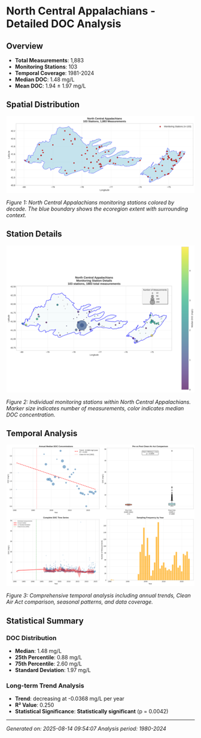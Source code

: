 # North Central Appalachians - Detailed DOC Analysis

## Overview
- **Total Measurements**: 1,883
- **Monitoring Stations**: 103
- **Temporal Coverage**: 1981-2024
- **Median DOC**: 1.48 mg/L
- **Mean DOC**: 1.94 ± 1.97 mg/L

## Spatial Distribution

![Ecoregion Overview](North_Central_Appalachians_overview_map.png)

*Figure 1: North Central Appalachians monitoring stations colored by decade. The blue boundary shows the ecoregion extent with surrounding context.*

## Station Details

![Station Details](North_Central_Appalachians_stations.png)

*Figure 2: Individual monitoring stations within North Central Appalachians. Marker size indicates number of measurements, color indicates median DOC concentration.*

## Temporal Analysis

![Time Series Analysis](North_Central_Appalachians_timeseries.png)

*Figure 3: Comprehensive temporal analysis including annual trends, Clean Air Act comparison, seasonal patterns, and data coverage.*

## Statistical Summary

### DOC Distribution
- **Median**: 1.48 mg/L
- **25th Percentile**: 0.88 mg/L  
- **75th Percentile**: 2.60 mg/L
- **Standard Deviation**: 1.97 mg/L

### Long-term Trend Analysis

- **Trend**: decreasing at -0.0368 mg/L per year
- **R² Value**: 0.250
- **Statistical Significance**: **Statistically significant** (p = 0.0042)


---
*Generated on: 2025-08-14 09:54:07*
*Analysis period: 1980-2024*
